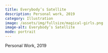 ```yaml
---
title: Everybody’s Satellite
description: Personal work, 2019
category: Illustration
image: /assets/img/fullsize/magical-girls.png
image-alt: Everybody’s Satellite
mode: portrait
---
```


Personal Work, 2019
